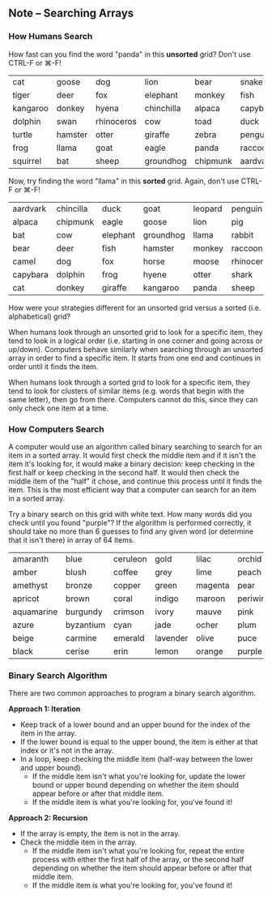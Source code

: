 ## Note – Searching Arrays

### How Humans Search

How fast can you find the word "panda" in this **unsorted** grid? Don't use CTRL-F or ⌘-F!

<table>
  <tr>
    <td>cat</td>
    <td>goose</td>
    <td>dog</td>
    <td>lion</td>
    <td>bear</td>
    <td>snake</td>
    <td>rabbit</td>
  </tr>
  <tr>
    <td>tiger</td>
    <td>deer</td>
    <td>fox</td>
    <td>elephant</td>
    <td>monkey</td>
    <td>fish</td>
    <td>pig</td>
  </tr>
  <tr>
    <td>kangaroo</td>
    <td>donkey</td>
    <td>hyena</td>
    <td>chinchilla</td>
    <td>alpaca</td>
    <td>capybara</td>
    <td>horse</td>
  </tr>
  <tr>
    <td>dolphin</td>
    <td>swan</td>
    <td>rhinoceros</td>
    <td>cow</td>
    <td>toad</td>
    <td>duck</td>
    <td>moose</td>
  </tr>
  <tr>
    <td>turtle</td>
    <td>hamster</td>
    <td>otter</td>
    <td>giraffe</td>
    <td>zebra</td>
    <td>penguin</td>
    <td>leopard</td>
  </tr>
  <tr>
    <td>frog</td>
    <td>llama</td>
    <td>goat</td>
    <td>eagle</td>
    <td>panda</td>
    <td>raccoon</td>
    <td>shark</td>
  </tr>
  <tr>
    <td>squirrel</td>
    <td>bat</td>
    <td>sheep</td>
    <td>groundhog</td>
    <td>chipmunk</td>
    <td>aardvark</td>
    <td>camel</td>
  </tr>
 </table>

Now, try finding the word "llama" in this **sorted** grid. Again, don't use CTRL-F or ⌘-F!

<table>
  <tr>
    <td>aardvark</td>
    <td>chincilla</td>
    <td>duck</td>
    <td>goat</td>
    <td>leopard</td>
    <td>penguin</td>
    <td>snake</td>
  </tr>
  <tr>
    <td>alpaca</td>
    <td>chipmunk</td>
    <td>eagle</td>
    <td>goose</td>
    <td>lion</td>
    <td>pig</td>
    <td>squirrel</td>
  </tr>
  <tr>
    <td>bat</td>
    <td>cow</td>
    <td>elephant</td>
    <td>groundhog</td>
    <td>llama</td>
    <td>rabbit</td>
    <td>swan</td>
  </tr>
  <tr>
    <td>bear</td>
    <td>deer</td>
    <td>fish</td>
    <td>hamster</td>
    <td>monkey</td>
    <td>raccoon</td>
    <td>tiger</td>
  </tr>
  <tr>
    <td>camel</td>
    <td>dog</td>
    <td>fox</td>
    <td>horse</td>
    <td>moose</td>
    <td>rhinoceros</td>
    <td>toad</td>
  </tr>
  <tr>
    <td>capybara</td>
    <td>dolphin</td>
    <td>frog</td>
    <td>hyene</td>
    <td>otter</td>
    <td>shark</td>
    <td>turtle</td>
  </tr>
  <tr>
    <td>cat</td>
    <td>donkey</td>
    <td>giraffe</td>
    <td>kangaroo</td>
    <td>panda</td>
    <td>sheep</td>
    <td>zebra</td>
  </tr>
 </table>
 
How were your strategies different for an unsorted grid versus a sorted (i.e. alphabetical) grid?

When humans look through an unsorted grid to look for a specific item, they tend to look in a logical order (i.e. starting in one corner and going across or up/down). Computers behave similarly when searching through an unsorted array in order to find a specific item. It starts from one end and continues in order until it finds the item.

When humans look through a sorted grid to look for a specific item, they tend to look for clusters of similar items (e.g. words that begin with the same letter), then go from there. Computers cannot do this, since they can only check one item at a time.

### How Computers Search

A computer would use an algorithm called binary searching to search for an item in a sorted array. It would first check the middle item and if it isn't the item it's looking for, it would make a binary decision: keep checking in the first half or keep checking in the second half. It would then check the middle item of the "half" it chose, and continue this process until it finds the item. This is the most efficient way that a computer can search for an item in a sorted array.

Try a binary search on this grid with white text. How many words did you check until you found "purple"? If the algorithm is performed correctly, it should take no more than 6 guesses to find any given word (or determine that it isn't there) in array of 64 items.


<table>
  <tr>
    <td>amaranth</td>
    <td>blue</td>
    <td>ceruleon</td>
    <td>gold</td>
    <td>lilac</td>
    <td>orchid</td>
    <td>raspberry</td>
    <td>silver</td>
  </tr>
  <tr>
    <td>amber</td>
    <td>blush</td>
    <td>coffee</td>
    <td>grey</td>
    <td>lime</td>
    <td>peach</td>
    <td>red</td>
    <td>tan</td>
  </tr>
  <tr>
    <td>amethyst</td>
    <td>bronze</td>
    <td>copper</td>
    <td>green</td>
    <td>magenta</td>
    <td>pear</td>
    <td>rose</td>
    <td>teal</td>
  </tr>
  <tr>
    <td>apricot</td>
    <td>brown</td>
    <td>coral</td>
    <td>indigo</td>
    <td>maroon</td>
    <td>periwinkle</td>
    <td>ruby</td>
    <td>turquoise</td>
  </tr>
  <tr>
    <td>aquamarine</td>
    <td>burgundy</td>
    <td>crimson</td>
    <td>ivory</td>
    <td>mauve</td>
    <td>pink</td>
    <td>salmon</td>
    <td>violet</td>
  </tr>
  <tr>
    <td>azure</td>
    <td>byzantium</td>
    <td>cyan</td>
    <td>jade</td>
    <td>ocher</td>
    <td>plum</td>
    <td>sangria</td>
    <td>viridian</td>
  </tr>
  <tr>
    <td>beige</td>
    <td>carmine</td>
    <td>emerald</td>
    <td>lavender</td>
    <td>olive</td>
    <td>puce</td>
    <td>sapphire</td>
    <td>white</td>
  </tr>
  <tr>
    <td>black</td>
    <td>cerise</td>
    <td>erin</td>
    <td>lemon</td>
    <td>orange</td>
    <td>purple</td>
    <td>scarlet</td>
    <td>yellow</td>
  </tr>
 </table>

### Binary Search Algorithm

There are two common approaches to program a binary search algorithm.

**Approach 1: Iteration**
* Keep track of a lower bound and an upper bound for the index of the item in the array.
* If the lower bound is equal to the upper bound, the item is either at that index or it's not in the array.
* In a loop, keep checking the middle item (half-way between the lower and upper bound).
  * If the middle item isn't what you're looking for, update the lower bound or upper bound depending on whether the item should appear before or after that middle item.
  * If the middle item is what you're looking for, you've found it!

**Approach 2: Recursion**

* If the array is empty, the item is not in the array.
* Check the middle item in the array. 
  * If the middle item isn't what you're looking for, repeat the entire process with either the first half of the array, or the second half depending on whether the item should appear before or after that middle item.
  * If the middle item is what you're looking for, you've found it!
